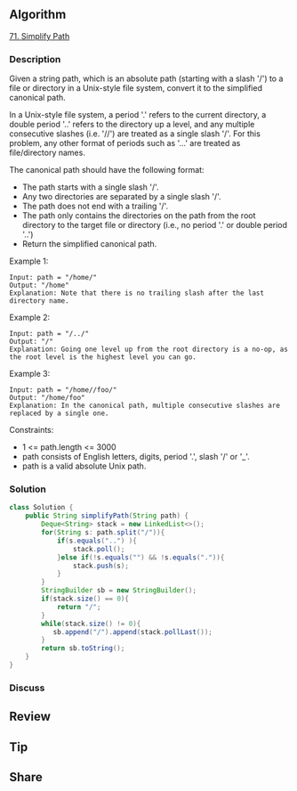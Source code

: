 ## Algorithm

[71. Simplify Path](https://leetcode.com/problems/simplify-path/)

### Description

Given a string path, which is an absolute path (starting with a slash '/') to a file or directory in a Unix-style file system, convert it to the simplified canonical path.

In a Unix-style file system, a period '.' refers to the current directory, a double period '..' refers to the directory up a level, and any multiple consecutive slashes (i.e. '//') are treated as a single slash '/'. For this problem, any other format of periods such as '...' are treated as file/directory names.

The canonical path should have the following format:

- The path starts with a single slash '/'.
- Any two directories are separated by a single slash '/'.
- The path does not end with a trailing '/'.
- The path only contains the directories on the path from the root directory to the target file or directory (i.e., no period '.' or double period '..')
- Return the simplified canonical path.


Example 1:

```
Input: path = "/home/"
Output: "/home"
Explanation: Note that there is no trailing slash after the last directory name.
```

Example 2:

```
Input: path = "/../"
Output: "/"
Explanation: Going one level up from the root directory is a no-op, as the root level is the highest level you can go.
```

Example 3:

```
Input: path = "/home//foo/"
Output: "/home/foo"
Explanation: In the canonical path, multiple consecutive slashes are replaced by a single one.
```

Constraints:

- 1 <= path.length <= 3000
- path consists of English letters, digits, period '.', slash '/' or '_'.
- path is a valid absolute Unix path.

### Solution

```java
class Solution {
    public String simplifyPath(String path) {
        Deque<String> stack = new LinkedList<>();
        for(String s: path.split("/")){
            if(s.equals("..") ){
                stack.poll();
            }else if(!s.equals("") && !s.equals(".")){
                stack.push(s);
            }
        }
        StringBuilder sb = new StringBuilder();
        if(stack.size() == 0){
            return "/";
        }
        while(stack.size() != 0){
           sb.append("/").append(stack.pollLast());   
        }
        return sb.toString();
    }
}
```

### Discuss

## Review


## Tip


## Share
